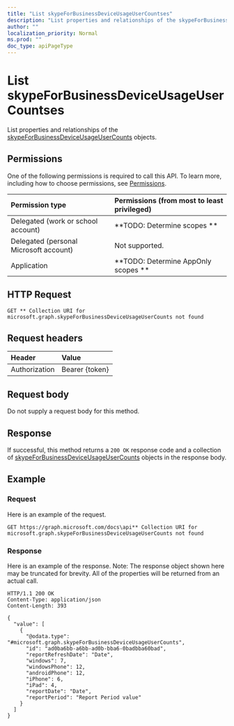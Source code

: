 ```yaml
---
title: "List skypeForBusinessDeviceUsageUserCountses"
description: "List properties and relationships of the skypeForBusinessDeviceUsageUserCounts objects."
author: ""
localization_priority: Normal
ms.prod: ""
doc_type: apiPageType
---
```


# List skypeForBusinessDeviceUsageUserCountses

List properties and relationships of the [skypeForBusinessDeviceUsageUserCounts](../resources/skypeforbusinessdeviceusageusercounts.md) objects.

## Permissions
One of the following permissions is required to call this API. To learn more, including how to choose permissions, see [Permissions](/concepts/permissions-reference.md).

|Permission type|Permissions (from most to least privileged)|
|:---|:---|
|Delegated (work or school account)|**TODO: Determine scopes **|
|Delegated (personal Microsoft account)|Not supported.|
|Application|**TODO: Determine AppOnly scopes **|

## HTTP Request
<!-- {
  "blockType": "ignored"
}
-->
``` http
GET ** Collection URI for microsoft.graph.skypeForBusinessDeviceUsageUserCounts not found
```

## Request headers
|Header|Value|
|:---|:---|
|Authorization|Bearer {token}|

## Request body
Do not supply a request body for this method.

## Response
If successful, this method returns a `200 OK` response code and a collection of [skypeForBusinessDeviceUsageUserCounts](../resources/skypeforbusinessdeviceusageusercounts.md) objects in the response body.

## Example

### Request
Here is an example of the request.
<!-- {
  "blockType": "request",
  "name": "get_skypeforbusinessdeviceusageusercounts"
}
-->
``` http
GET https://graph.microsoft.com/docs\api** Collection URI for microsoft.graph.skypeForBusinessDeviceUsageUserCounts not found
```

### Response
Here is an example of the response. Note: The response object shown here may be truncated for brevity. All of the properties will be returned from an actual call.
<!-- {
  "blockType": "response",
  "truncated": true,
  "@odata.type": "collection(microsoft.graph.skypeforbusinessdeviceusageusercounts)"
}
-->
``` http
HTTP/1.1 200 OK
Content-Type: application/json
Content-Length: 393

{
  "value": [
    {
      "@odata.type": "#microsoft.graph.skypeForBusinessDeviceUsageUserCounts",
      "id": "ad0ba6bb-a6bb-ad0b-bba6-0badbba60bad",
      "reportRefreshDate": "Date",
      "windows": 7,
      "windowsPhone": 12,
      "androidPhone": 12,
      "iPhone": 6,
      "iPad": 4,
      "reportDate": "Date",
      "reportPeriod": "Report Period value"
    }
  ]
}
```

